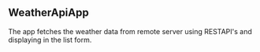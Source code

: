 ## WeatherApiApp
The app fetches the weather data from remote server using RESTAPI's and displaying in the list form.

